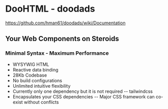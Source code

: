 # DooHTML - doodads 
https://github.com/hman61/doodads/wiki/Documentation

## Your Web Components on Steroids 
### Minimal Syntax - Maximum Performance
- WYSYWIG HTML
- Reactive data binding
- 28Kb Codebase
- No build configurations
- Unlimited intuitive flexibility
- Currently only one dependency but it is not required
-- tailwindcss
- Encapsulates your CSS dependencies
-- Major CSS framework can co-exist without conflicts
